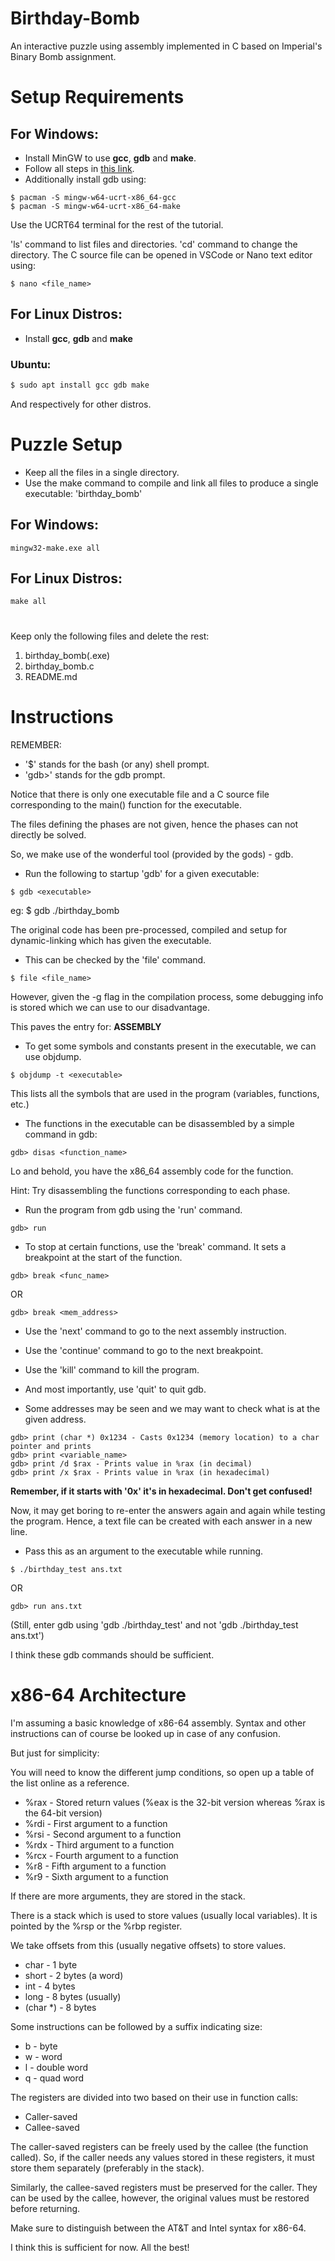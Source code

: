 # Birthday-Bomb
An interactive puzzle using assembly implemented in C based on Imperial's Binary Bomb assignment.

# Setup Requirements
## For Windows:
- Install MinGW to use **gcc**, **gdb** and **make**.
- Follow all steps in [this link](msys2.org).
- Additionally install gdb using:
```
$ pacman -S mingw-w64-ucrt-x86_64-gcc
$ pacman -S mingw-w64-ucrt-x86_64-make
```
Use the UCRT64 terminal for the rest of the tutorial.

'ls' command to list files and directories.
'cd' command to change the directory.
The C source file can be opened in VSCode or Nano text editor using:
```
$ nano <file_name>
```
## For Linux Distros:
- Install **gcc**, **gdb** and **make**
### Ubuntu:
```bash
$ sudo apt install gcc gdb make
```
And respectively for other distros.

# Puzzle Setup

- Keep all the files in a single directory.
-  Use the make command to compile and link all files to produce a single executable: 'birthday_bomb'
## For Windows:
```
mingw32-make.exe all
```
## For Linux Distros:
```
make all
```
#
Keep only the following files and delete the rest:
1. birthday_bomb(.exe)
2. birthday_bomb.c
3. README.md

# Instructions
REMEMBER: 
- '$' stands for the bash (or any) shell prompt.
- 'gdb>' stands for the gdb prompt.

Notice that there is only one executable file and a C source file corresponding
to the main() function for the executable.

The files defining the phases are not given, hence the phases can not
directly be solved.

So, we make use of the wonderful tool (provided by the gods) - gdb.

- Run the following to startup 'gdb' for a given executable:
```
$ gdb <executable>
```
eg: $ gdb ./birthday_bomb

The original code has been pre-processed, compiled and setup for
dynamic-linking which has given the executable.

- This can be checked by the 'file' command.
```
$ file <file_name>
```
However, given the -g flag in the compilation process, some debugging info is
stored which we can use to our disadvantage.

This paves the entry for: **ASSEMBLY**

- To get some symbols and constants present in the executable, we can use
objdump.
```
$ objdump -t <executable>
```
This lists all the symbols that are used in the program (variables, functions,
etc.)

- The functions in the executable can be disassembled by a simple command in
gdb:
```
gdb> disas <function_name>
```
Lo and behold, you have the x86_64 assembly code for the function.

Hint: Try disassembling the functions corresponding to each phase.

- Run the program from gdb using the 'run' command.
```
gdb> run
```
- To stop at certain functions, use the 'break' command. It sets a breakpoint at
the start of the function.
```
gdb> break <func_name>
```
OR
```
gdb> break <mem_address>
```
- Use the 'next' command to go to the next assembly instruction. 
- Use the 'continue' command to go to the next breakpoint.
- Use the 'kill' command to kill the program.
- And most importantly, use 'quit' to quit gdb.

- Some addresses may be seen and we may want to check what is at the given
address.
```
gdb> print (char *) 0x1234 - Casts 0x1234 (memory location) to a char pointer and prints
gdb> print <variable_name> 
gdb> print /d $rax - Prints value in %rax (in decimal)
gdb> print /x $rax - Prints value in %rax (in hexadecimal)
```
**Remember, if it starts with '0x' it's in hexadecimal. Don't get confused!**

Now, it may get boring to re-enter the answers again and again while testing
the program. Hence, a text file can be created with each answer in a new line.
- Pass this as an argument to the executable while running.
```
$ ./birthday_test ans.txt
```
OR
```
gdb> run ans.txt
```
(Still, enter gdb using 'gdb ./birthday_test' and not 'gdb ./birthday_test ans.txt')

I think these gdb commands should be sufficient.

# x86-64 Architecture

I'm assuming a basic knowledge of x86-64 assembly. 
Syntax and other instructions can of course be looked up in case of any confusion. 

But just for simplicity:

You will need to know the different jump conditions, so open up a table of the
list online as a reference.

- %rax - Stored return values (%eax is the 32-bit version whereas %rax is the
64-bit version)
- %rdi - First argument to a function
- %rsi - Second argument to a function
- %rdx - Third argument to a function
- %rcx - Fourth argument to a function
- %r8  - Fifth argument to a function
- %r9  - Sixth argument to a function
	
If there are more arguments, they are stored in the stack.

There is a stack which is used to store values (usually local variables).
It is pointed by the %rsp or the %rbp register.

We take offsets from this (usually negative offsets) to store values.

- char  - 1 byte
- short - 2 bytes (a word)
- int - 4 bytes
- long - 8 bytes (usually)
- (char *) - 8 bytes

Some instructions can be followed by a suffix indicating size:
- b - byte
- w - word
- l - double word
- q - quad word

The registers are divided into two based on their use in function calls:
- Caller-saved
- Callee-saved

The caller-saved registers can be freely used by the callee (the function
called). So, if the caller needs any values stored in these registers, it must
store them separately (preferably in the stack).

Similarly, the callee-saved registers must be preserved for the caller. They
can be used by the callee, however, the original values must be restored before
returning.

Make sure to distinguish between the AT&T and Intel syntax for x86-64.

I think this is sufficient for now. All the best!

